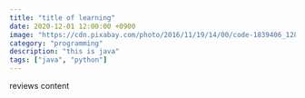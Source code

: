 ```yaml
---
title: "title of learning"
date: 2020-12-01 12:00:00 +0900
image: "https://cdn.pixabay.com/photo/2016/11/19/14/00/code-1839406_1280.jpg"
category: "programming"
description: "this is java"
tags: ["java", "python"]
---
```


reviews content
